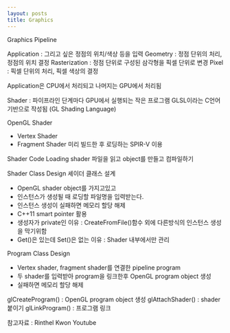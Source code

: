 ```yaml
---
layout: posts
title: Graphics
---
```

Graphics Pipeline

Application : 그리고 싶은 정점의 위치/색상 등을 입력
Geometry : 정점 단위의 처리, 정점의 위치 결정
Rasterization : 정점 단위로 구성된 삼각형을 픽셀 단위로 변경
Pixel : 픽셀 단위의 처리, 픽셀 색상의 결정

Application은 CPU에서 처리되고
나머지는 GPU에서 처리됨

Shader : 파이프라인 단계마다 GPU에서 실행되는 작은 프로그램
GLSL이라는 C언어 기반으로 작성됨 (GL Shading Language)

OpenGL Shader
- Vertex Shader
- Fragment Shader
미리 빌드한 후 로딩하는 SPIR-V 이용

Shader Code Loading
shader 파일을 읽고 object를 만들고 컴파일하기

Shader Class Design 셰이더 클래스 설계
- OpenGL shader object를 가지고있고
- 인스턴스가 생성될 때 로딩할 파일명을 입력받는다.
- 인스턴스 생성이 실패하면 메모리 할당 해제
- C++11 smart pointer 활용
- 생성자가 private인 이유 : CreateFromFile()함수 외에 다른방식의 인스턴스 생성을 막기위함
- Get()은 있는데 Set()은 없는 이유 : Shader 내부에서만 관리

Program Class Design

- Vertex shader, fragment shader를 연결한 pipeline program
- 두 shader를 입력받아 program을 링크한후 OpenGL program object 생성
- 실패하면 메모리 할당 해제

glCreateProgram() : OpenGL program object 생성
glAttachShader() : shader 붙이기
glLinkProgram() : 프로그램 링크

참고자료 : Rinthel Kwon Youtube